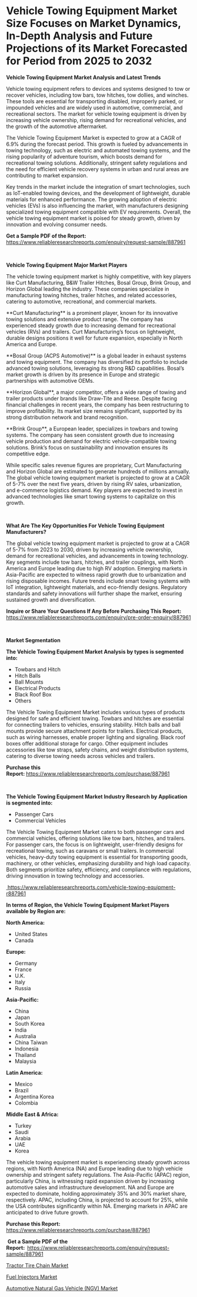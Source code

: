 <p><h1>Vehicle Towing Equipment Market Size Focuses on Market Dynamics, In-Depth Analysis and Future Projections of its Market Forecasted for Period from 2025 to 2032</h1></p><p><strong>Vehicle Towing Equipment Market Analysis and Latest Trends</strong></p>
<p><p>Vehicle towing equipment refers to devices and systems designed to tow or recover vehicles, including tow bars, tow hitches, tow dollies, and winches. These tools are essential for transporting disabled, improperly parked, or impounded vehicles and are widely used in automotive, commercial, and recreational sectors. The market for vehicle towing equipment is driven by increasing vehicle ownership, rising demand for recreational vehicles, and the growth of the automotive aftermarket.</p><p>The Vehicle Towing Equipment Market is expected to grow at a CAGR of 6.9% during the forecast period. This growth is fueled by advancements in towing technology, such as electric and automated towing systems, and the rising popularity of adventure tourism, which boosts demand for recreational towing solutions. Additionally, stringent safety regulations and the need for efficient vehicle recovery systems in urban and rural areas are contributing to market expansion.</p><p>Key trends in the market include the integration of smart technologies, such as IoT-enabled towing devices, and the development of lightweight, durable materials for enhanced performance. The growing adoption of electric vehicles (EVs) is also influencing the market, with manufacturers designing specialized towing equipment compatible with EV requirements. Overall, the vehicle towing equipment market is poised for steady growth, driven by innovation and evolving consumer needs.</p></p>
<p><strong>Get a Sample PDF of the Report:&nbsp;</strong> <a href="https://www.reliableresearchreports.com/enquiry/request-sample/887961?utm_campaign=48&utm_medium=2&utm_source=Github&utm_content=ia&utm_term=22012025&utm_id=vehicle-towing-equipment">https://www.reliableresearchreports.com/enquiry/request-sample/887961</a></p>
<p>&nbsp;</p>
<p><strong>Vehicle Towing Equipment Major Market Players</strong></p>
<p><p>The vehicle towing equipment market is highly competitive, with key players like Curt Manufacturing, B&W Trailer Hitches, Bosal Group, Brink Group, and Horizon Global leading the industry. These companies specialize in manufacturing towing hitches, trailer hitches, and related accessories, catering to automotive, recreational, and commercial markets.</p><p>**Curt Manufacturing** is a prominent player, known for its innovative towing solutions and extensive product range. The company has experienced steady growth due to increasing demand for recreational vehicles (RVs) and trailers. Curt Manufacturing’s focus on lightweight, durable designs positions it well for future expansion, especially in North America and Europe.</p><p>**Bosal Group (ACPS Automotive)** is a global leader in exhaust systems and towing equipment. The company has diversified its portfolio to include advanced towing solutions, leveraging its strong R&D capabilities. Bosal’s market growth is driven by its presence in Europe and strategic partnerships with automotive OEMs.</p><p>**Horizon Global**, a major competitor, offers a wide range of towing and trailer products under brands like Draw-Tite and Reese. Despite facing financial challenges in recent years, the company has been restructuring to improve profitability. Its market size remains significant, supported by its strong distribution network and brand recognition.</p><p>**Brink Group**, a European leader, specializes in towbars and towing systems. The company has seen consistent growth due to increasing vehicle production and demand for electric vehicle-compatible towing solutions. Brink’s focus on sustainability and innovation ensures its competitive edge.</p><p>While specific sales revenue figures are proprietary, Curt Manufacturing and Horizon Global are estimated to generate hundreds of millions annually. The global vehicle towing equipment market is projected to grow at a CAGR of 5-7% over the next five years, driven by rising RV sales, urbanization, and e-commerce logistics demand. Key players are expected to invest in advanced technologies like smart towing systems to capitalize on this growth.</p></p>
<p>&nbsp;</p>
<p><strong>What Are The Key Opportunities For Vehicle Towing Equipment Manufacturers?</strong></p>
<p><p>The global vehicle towing equipment market is projected to grow at a CAGR of 5-7% from 2023 to 2030, driven by increasing vehicle ownership, demand for recreational vehicles, and advancements in towing technology. Key segments include tow bars, hitches, and trailer couplings, with North America and Europe leading due to high RV adoption. Emerging markets in Asia-Pacific are expected to witness rapid growth due to urbanization and rising disposable incomes. Future trends include smart towing systems with IoT integration, lightweight materials, and eco-friendly designs. Regulatory standards and safety innovations will further shape the market, ensuring sustained growth and diversification.</p></p>
<p><strong>Inquire or Share Your Questions If Any Before Purchasing This Report:</strong> <a href="https://www.reliableresearchreports.com/enquiry/pre-order-enquiry/887961?utm_campaign=48&utm_medium=2&utm_source=Github&utm_content=ia&utm_term=22012025&utm_id=vehicle-towing-equipment">https://www.reliableresearchreports.com/enquiry/pre-order-enquiry/887961</a></p>
<p>&nbsp;</p>
<p><strong>Market Segmentation</strong></p>
<p><strong>The Vehicle Towing Equipment Market Analysis by types is segmented into:</strong></p>
<p><ul><li>Towbars and Hitch</li><li>Hitch Balls</li><li>Ball Mounts</li><li>Electrical Products</li><li>Black Roof Box</li><li>Others</li></ul></p>
<p><p>The Vehicle Towing Equipment Market includes various types of products designed for safe and efficient towing. Towbars and hitches are essential for connecting trailers to vehicles, ensuring stability. Hitch balls and ball mounts provide secure attachment points for trailers. Electrical products, such as wiring harnesses, enable proper lighting and signaling. Black roof boxes offer additional storage for cargo. Other equipment includes accessories like tow straps, safety chains, and weight distribution systems, catering to diverse towing needs across vehicles and trailers.</p></p>
<p><strong>Purchase this Report:&nbsp;</strong><a href="https://www.reliableresearchreports.com/purchase/887961?utm_campaign=48&utm_medium=2&utm_source=Github&utm_content=ia&utm_term=22012025&utm_id=vehicle-towing-equipment">https://www.reliableresearchreports.com/purchase/887961</a></p>
<p>&nbsp;</p>
<p><strong>The Vehicle Towing Equipment Market Industry Research by Application is segmented into:</strong></p>
<p><ul><li>Passenger Cars</li><li>Commercial Vehicles</li></ul></p>
<p><p>The Vehicle Towing Equipment Market caters to both passenger cars and commercial vehicles, offering solutions like tow bars, hitches, and trailers. For passenger cars, the focus is on lightweight, user-friendly designs for recreational towing, such as caravans or small trailers. In commercial vehicles, heavy-duty towing equipment is essential for transporting goods, machinery, or other vehicles, emphasizing durability and high load capacity. Both segments prioritize safety, efficiency, and compliance with regulations, driving innovation in towing technology and accessories.</p></p>
<p><a href="https://www.reliableresearchreports.com/vehicle-towing-equipment-r887961?utm_campaign=48&utm_medium=2&utm_source=Github&utm_content=ia&utm_term=22012025&utm_id=vehicle-towing-equipment">&nbsp;https://www.reliableresearchreports.com/vehicle-towing-equipment-r887961</a></p>
<p><strong>In terms of Region, the Vehicle Towing Equipment Market Players available by Region are:</strong></p>
<p>
    <p> <strong> North America: </strong>
        <ul>
            <li>United States</li>
            <li>Canada</li>
        </ul>
        </p> 
    <p> <strong> Europe: </strong>
        <ul>
            <li>Germany</li>
            <li>France</li>
            <li>U.K.</li>
            <li>Italy</li>
            <li>Russia</li>
        </ul>
        </p> 
    <p> <strong> Asia-Pacific: </strong>
        <ul>
            <li>China</li>
            <li>Japan</li>
            <li>South Korea</li>
            <li>India</li>
            <li>Australia</li>
            <li>China Taiwan</li>
            <li>Indonesia</li>
            <li>Thailand</li>
            <li>Malaysia</li>
        </ul>
        </p> 
    <p> <strong> Latin America: </strong>
        <ul>
            <li>Mexico</li>
            <li>Brazil</li>
            <li>Argentina Korea</li>
            <li>Colombia</li>
        </ul>
        </p> 
    <p> <strong> Middle East & Africa: </strong>
        <ul>
            <li>Turkey</li>
            <li>Saudi</li>
            <li>Arabia</li>
            <li>UAE</li>
            <li>Korea</li>
        </ul>
    </p>
    </p>
<p><p>The vehicle towing equipment market is experiencing steady growth across regions, with North America (NA) and Europe leading due to high vehicle ownership and stringent safety regulations. The Asia-Pacific (APAC) region, particularly China, is witnessing rapid expansion driven by increasing automotive sales and infrastructure development. NA and Europe are expected to dominate, holding approximately 35% and 30% market share, respectively. APAC, including China, is projected to account for 25%, while the USA contributes significantly within NA. Emerging markets in APAC are anticipated to drive future growth.</p></p>
<p><strong>Purchase this Report: </strong><a href="https://www.reliableresearchreports.com/purchase/887961?utm_campaign=48&utm_medium=2&utm_source=Github&utm_content=ia&utm_term=22012025&utm_id=vehicle-towing-equipment">https://www.reliableresearchreports.com/purchase/887961</a></p>
<p>&nbsp;<strong>Get a Sample PDF of the Report:&nbsp;&nbsp;</strong><a href="https://www.reliableresearchreports.com/enquiry/request-sample/887961?utm_campaign=48&utm_medium=2&utm_source=Github&utm_content=ia&utm_term=22012025&utm_id=vehicle-towing-equipment">https://www.reliableresearchreports.com/enquiry/request-sample/887961</a></p>
<p><strong></strong></p>
<p><p><a href="https://github.com/tamiaknaub6/Market-Research-Report-List-1/blob/main/tractor-tire-chain-market.md?utm_campaign=48&utm_medium=2&utm_source=Github&utm_content=ia&utm_term=22012025&utm_id=vehicle-towing-equipment">Tractor Tire Chain Market</a></p><p><a href="https://github.com/mathastilley812967/Market-Research-Report-List-1/blob/main/fuel-injectors-market.md?utm_campaign=48&utm_medium=2&utm_source=Github&utm_content=ia&utm_term=22012025&utm_id=vehicle-towing-equipment">Fuel Injectors Market</a></p><p><a href="https://github.com/lacostesamella9485/Market-Research-Report-List-1/blob/main/automotive-natural-gas-vehicle-ngv-market.md?utm_campaign=48&utm_medium=2&utm_source=Github&utm_content=ia&utm_term=22012025&utm_id=vehicle-towing-equipment">Automotive Natural Gas Vehicle (NGV) Market</a></p></p>